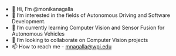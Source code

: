 - 👋 Hi, I’m @monikanagalla
- 👀 I’m interested in the fields of Autonomous Driving and Software Development.
- 🌱 I’m currently learning Computer Vision and Sensor Fusion for Autonomous Vehicles
- 💞️ I’m looking to collaborate on Computer Vision projects
- 📫 How to reach me - mnagalla@wpi.edu

<!---
--->
